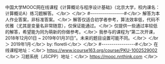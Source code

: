 中国大学MOOC网在线课程《计算概论与程序设计基础》（北京大学，校内课名：计算概论A）练习题解答。＜/br＞
＜/br＞
#-----------------#＜/br＞
解答为本人作业答案，非标准答案。＜/br＞
解答仅适合初学者参考，算法效率低，代码不优雅（尤其是变量名非常随意），仅保证能通过。＜/br＞
仅提供一些通过率较低的解答，希望能为同为萌新的你做参考。＜/br＞
我参与的课程为“第二次开课， 2018年12月01日 ~ 2019年01月31日”。未来的题目设置可能不同。＜/br＞
＜/br＞
2019年1月＜/br＞
by: floretli＜/br＞
＜/br＞
#-----------------#＜/br＞
在线课程地址：＜/br＞
https://www.icourse163.org/course/PKU-1002529002 ＜/br＞
习题系统（JSCPP）地址：＜/br＞
https://mooc.nnthink.com ＜/br＞
